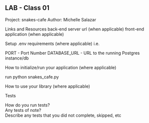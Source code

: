 ## LAB - Class 01
Project: snakes-cafe
Author: Michelle Salazar

Links and Resources
back-end server url (when applicable)
front-end application (when applicable)

Setup
.env requirements (where applicable)
i.e.

PORT - Port Number
DATABASE_URL - URL to the running Postgres instance/db

How to initialize/run your application (where applicable)

run python snakes_cafe.py

How to use your library (where applicable)

Tests

How do you run tests?   
Any tests of note?   
Describe any tests that you did not complete, skipped, etc   